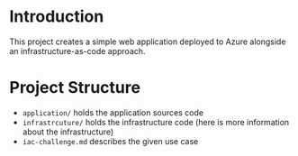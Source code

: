 # Introduction

This project creates a simple web application deployed to Azure alongside an infrastructure-as-code approach.

# Project Structure

- `application/` holds the application sources code
- `infrastrcuture/` holds the infrastructure code (here is more information about the infrastructure)
- `iac-challenge.md` describes the given use case